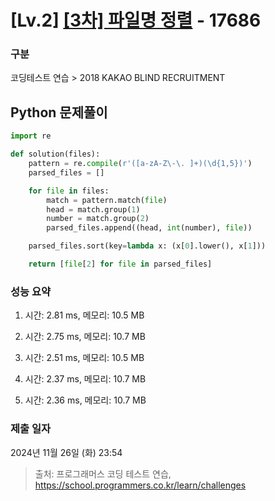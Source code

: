 # [Lv.2] [[3차] 파일명 정렬](https://school.programmers.co.kr/learn/courses/30/lessons/17686?language=python3) - 17686 

### 구분

코딩테스트 연습 > 2018 KAKAO BLIND RECRUITMENT

## Python 문제풀이

```py
import re

def solution(files):
    pattern = re.compile(r'([a-zA-Z\-\. ]+)(\d{1,5})')
    parsed_files = []

    for file in files:
        match = pattern.match(file)
        head = match.group(1)
        number = match.group(2)
        parsed_files.append((head, int(number), file))

    parsed_files.sort(key=lambda x: (x[0].lower(), x[1]))

    return [file[2] for file in parsed_files]
```

### 성능 요약

1. 시간: 2.81 ms, 메모리: 10.5 MB

2. 시간: 2.75 ms, 메모리: 10.7 MB
3. 시간: 2.51 ms, 메모리: 10.5 MB
4. 시간: 2.37 ms, 메모리: 10.7 MB
5. 시간: 2.36 ms, 메모리: 10.7 MB

### 제출 일자

2024년 11월 26일 (화) 23:54

> 출처: 프로그래머스 코딩 테스트 연습, https://school.programmers.co.kr/learn/challenges
